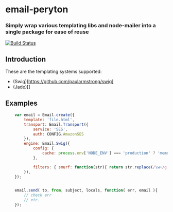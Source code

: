 email-peryton
=============
### Simply wrap various templating libs and node-mailer into a single package for ease of reuse

[![Build Status](https://drone.io/github.com/mvhenten/peryton/status.png)](https://drone.io/github.com/mvhenten/peryton/latest)

Introduction
------------

These are the templating systems supported: 

- (Swig)[https://github.com/paularmstrong/swig] 
- (Jade)[]

Examples
--------

```javascript
    var email = Email.create({
        template: 'file.html',
        transport: Email.Transport({
            service: 'SES',
            auth: CONFIG.AmazonSES
        }),
        engine: Email.Swig({
            config: {
                cache: process.env['NODE_ENV'] === 'production' ? 'memory' : false,
            },

            filters: { smurf: function(str){ return str.replace(/\w+/g,'smurf') } }
        }),
    });


    email.send( to, from, subject, locals, function( err, email ){
        // check err
        // etc.
    });
```
